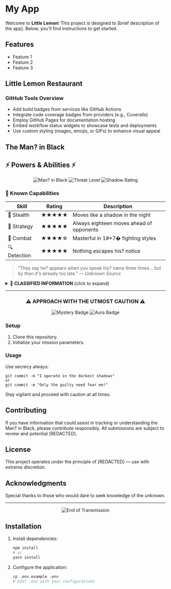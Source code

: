 # My App

Welcome to **Little Lemon**! This project is designed to [brief description of the app]. Below, you'll find instructions to get started.

## Features
- Feature 1
- Feature 2
- Feature 3

## Little Lemon Restaurant

### GitHub Tools Overview

- Add build badges from services like GitHub Actions
- Integrate code coverage badges from providers (e.g., Coveralls)
- Employ GitHub Pages for documentation hosting
- Embed workflow status widgets to showcase tests and deployments
- Use custom styling (images, emojis, or GIFs) to enhance visual appeal

## The Man? in Black

## ⚡ Powers & Abilities ⚡

<div align="center">
  
![Man? in Black](https://img.shields.io/badge/STATUS-LEGENDARY-black?style=for-the-badge)
![Threat Level](https://img.shields.io/badge/THREAT_LEVEL-MAXIMUM-red?style=for-the-badge)
![Shadow Rating](https://img.shields.io/badge/SHADOW_RATING-10/10-blueviolet?style=for-the-badge)

</div>

### 🔮 Known Capabilities
| Skill | Rating | Description |
|-------|--------|-------------|
| 🥷 Stealth | ★★★★★ | Moves like a shadow in the night |
| 🧠 Strategy | ★★★★★ | Always eighteen moves ahead of opponents |
| 💪 Combat | ★★★★☆ | Masterful in 1#*7� fighting styles |
| 🔍 Detection | ★★★★★ | Nothing escapes his? notice |

> "They say he? appears when you speak his? name three times... but by then it's already too late." 
> — *Unknown Source*

<details>
<summary>📜 <b>CLASSIFIED INFORMATION</b> (click to expand)</summary>
<br>
Last seen coordinates: [REDACTED]<br>
Actual identity: [REDACTED]<br>
Mission status: Always in progress
</details>

---

<div align="center">
  
### ⚠️ APPROACH WITH THE UTMOST CAUTION ⚠️
  
</div>


<div align="center">
    <img src="https://img.shields.io/badge/ENIGMA-UNCHARTED-black?style=for-the-badge" alt="Mystery Badge" />
    <img src="https://img.shields.io/badge/AURA-IMMERSIVE-purple?style=for-the-badge" alt="Aura Badge"/>
</div>

### Setup
1. Clone this repository.
2. Initialize your mission parameters.

### Usage
Use secrecy always:
```
git commit -m "I operate in the darkest shadows"
or
git commit -m "Only the guilty need fear me!"

```

Stay vigilant and proceed with caution at all times.


## Contributing
If you have information that could assist in tracking or understanding the Man? in Black, please contribute responsibly. All submissions are subject to review and potential [REDACTED].

## License
This project operates under the principle of [REDACTED] — use with extreme discretion.

## Acknowledgments

Special thanks to those who would dare to seek knowledge of the unknown.

---

<div align="center">
  
![End of Transmission](https://img.shields.io/badge/END_OF_TRANSMISSION-IMPERATIVE-red?style=for-the-badge)
  
</div>

## Installation

1.  Install dependencies:

    ```bash
    npm install
    # or
    yarn install
    ```
2.  Configure the application:

    ```bash
    cp .env.example .env
    # Edit .env with your configurations
    ```
